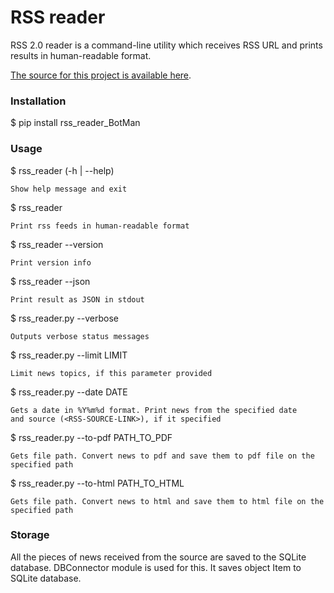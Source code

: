 # RSS reader
RSS 2.0 reader is a command-line utility which receives RSS URL and prints results in human-readable
format.

[The source for this project is available here](https://github.com/iBotMan/rss_reader).


### Installation
$ pip install rss_reader_BotMan

### Usage
$ rss_reader (-h | --help)

    Show help message and exit

$ rss_reader <RSS-SOURCE-LINK>

    Print rss feeds in human-readable format

$ rss_reader --version

    Print version info

$ rss_reader --json

    Print result as JSON in stdout

$ rss_reader.py --verbose

    Outputs verbose status messages
    
$ rss_reader.py --limit LIMIT

    Limit news topics, if this parameter provided
    
$ rss_reader.py --date DATE

    Gets a date in %Y%m%d format. Print news from the specified date
    and source (<RSS-SOURCE-LINK>), if it specified

$ rss_reader.py --to-pdf PATH_TO_PDF

    Gets file path. Convert news to pdf and save them to pdf file on the specified path

$ rss_reader.py --to-html PATH_TO_HTML

    Gets file path. Convert news to html and save them to html file on the specified path

### Storage
All the pieces of news received from the source are saved to the SQLite database.
DBConnector module is used for this. It saves object Item to SQLite database.